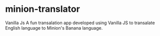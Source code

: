 # minion-translator
Vanilla Js
A fun transalation app developed using Vanilla JS to transalate English language to Minion's Banana language.

